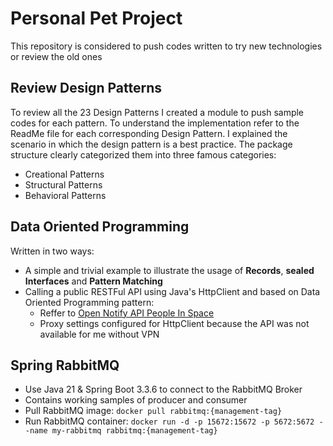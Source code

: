 # Personal Pet Project
This repository is considered to push codes written to try new technologies or review the old ones

## Review Design Patterns
To review all the 23 Design Patterns I created a module to push sample codes for each pattern. To understand the implementation refer to the ReadMe file for each corresponding Design Pattern. I explained the scenario in which the design pattern is a best practice.
The package structure clearly categorized them into three famous categories:
 - Creational Patterns
 - Structural Patterns
 - Behavioral Patterns

## Data Oriented Programming
Written in two ways:
 - A simple and trivial example to illustrate the usage of **Records**, **sealed Interfaces** and **Pattern Matching**
 - Calling a public RESTFul API using Java's HttpClient and based on Data Oriented Programming pattern:
   -  Reffer to [Open Notify API People In Space](http://open-notify.org/Open-Notify-API/People-In-Space)
   -  Proxy settings configured for HttpClient because the API was not available for me without VPN

## Spring RabbitMQ
 - Use Java 21 & Spring Boot 3.3.6 to connect to the RabbitMQ Broker
 - Contains working samples of producer and consumer
 - Pull RabbitMQ image: `docker pull rabbitmq:{management-tag}`
 - Run RabbitMQ container: `docker run -d -p 15672:15672 -p 5672:5672 --name my-rabbitmq rabbitmq:{management-tag}`